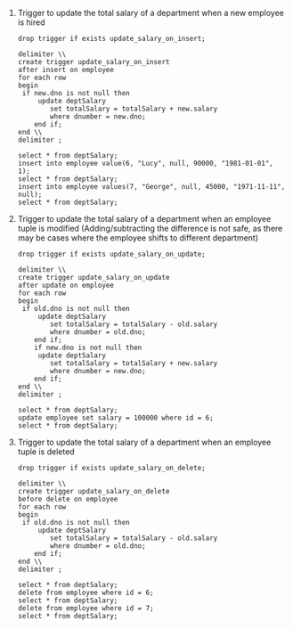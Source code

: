 1. Trigger to update the total salary of a department when a new employee is hired

   ```mysql
   drop trigger if exists update_salary_on_insert;
   
   delimiter \\
   create trigger update_salary_on_insert
   after insert on employee
   for each row
   begin
   	if new.dno is not null then
       	update deptSalary
           set totalSalary = totalSalary + new.salary
           where dnumber = new.dno;
       end if;
   end \\
   delimiter ;
   
   select * from deptSalary;
   insert into employee value(6, "Lucy", null, 90000, "1981-01-01", 1);
   select * from deptSalary;
   insert into employee values(7, "George", null, 45000, "1971-11-11", null);
   select * from deptSalary;
   ```

2. Trigger to update the total salary of a department when an employee tuple is modified
   (Adding/subtracting the difference is not safe, as there may be cases where the employee shifts to different department)

   ```mysql
   drop trigger if exists update_salary_on_update;
   
   delimiter \\
   create trigger update_salary_on_update
   after update on employee
   for each row
   begin
   	if old.dno is not null then
       	update deptSalary
           set totalSalary = totalSalary - old.salary
           where dnumber = old.dno;
       end if;
       if new.dno is not null then
       	update deptSalary
           set totalSalary = totalSalary + new.salary
           where dnumber = new.dno;
       end if;
   end \\
   delimiter ;
   
   select * from deptSalary;
   update employee set salary = 100000 where id = 6;
   select * from deptSalary;
   ```

3. Trigger to update the total salary of a department when an employee tuple is deleted

   ```mysql
   drop trigger if exists update_salary_on_delete;
   
   delimiter \\
   create trigger update_salary_on_delete
   before delete on employee
   for each row
   begin
   	if old.dno is not null then
       	update deptSalary
           set totalSalary = totalSalary - old.salary
           where dnumber = old.dno;
       end if;
   end \\
   delimiter ;
   
   select * from deptSalary;
   delete from employee where id = 6;
   select * from deptSalary;
   delete from employee where id = 7;
   select * from deptSalary;
   ```

   